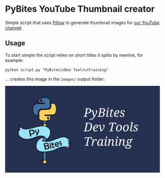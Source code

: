 # PyBites YouTube Thumbnail creator

Simple script that uses [Pillow](https://pillow.readthedocs.io/en/stable/) to generate thumbnail images for [our YouTube channel](https://www.youtube.com/channel/UCBn-uKDGsRBfcB0lQeOB_gA).

## Usage

To start simple the script relies on short titles it splits by newline, for example:

```
python script.py "PyBites\nDev Tools\nTraining"
```

... creates this image in the `images/` output folder:

![example output image](images/example.png)
